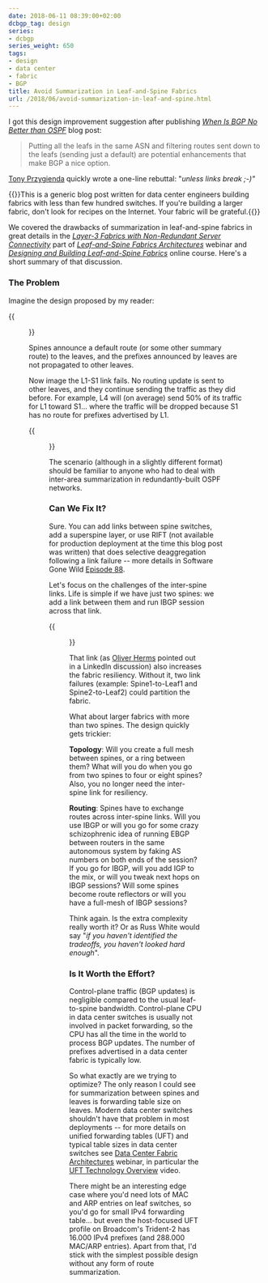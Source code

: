 ```yaml
---
date: 2018-06-11 08:39:00+02:00
dcbgp_tag: design
series:
- dcbgp
series_weight: 650
tags:
- design
- data center
- fabric
- BGP
title: Avoid Summarization in Leaf-and-Spine Fabrics
url: /2018/06/avoid-summarization-in-leaf-and-spine.html
---
```

I got this design improvement suggestion after publishing [*When Is BGP No Better than OSPF*](/2018/06/is-ebgp-really-better-than-ospf-in-leaf.html) blog post:

> Putting all the leafs in the same ASN and filtering routes sent down to the leafs (sending just a default) are potential enhancements that make BGP a nice option.

[Tony Przygienda](https://www.linkedin.com/in/dr-tony-przygienda-018501/) quickly wrote a one-line rebuttal: "*unless links break ;-)"*
<!--more-->
{{<note warn>}}This is a generic blog post written for data center engineers building fabrics with less than few hundred switches. If you're building a larger fabric, don't look for recipes on the Internet. Your fabric will be grateful.{{</note>}}

We covered the drawbacks of summarization in leaf-and-spine fabrics in great details in the [*Layer-3 Fabrics with Non-Redundant Server Connectivity*](https://my.ipspace.net/bin/list?id=Clos#L3_SINGLE) part of [*Leaf-and-Spine Fabrics Architectures*](http://www.ipspace.net/Leaf-and-Spine_Fabric_Architectures) webinar and [*Designing and Building Leaf-and-Spine Fabrics*](http://www.ipspace.net/Designing_and_Building_Data_Center_Fabrics) online course. Here's a short summary of that discussion.

### The Problem

Imagine the design proposed by my reader:

{{<figure src="/2018/06/s1600-Default-Route-Setup.png" caption="Using a default route in a data center fabric">}}

Spines announce a default route (or some other summary route) to the leaves, and the prefixes announced by leaves are not propagated to other leaves.

Now image the L1-S1 link fails. No routing update is sent to other leaves, and they continue sending the traffic as they did before. For example, L4 will (on average) send 50% of its traffic for L1 toward S1... where the traffic will be dropped because S1 has no route for prefixes advertised by L1.

{{<figure src="/2018/06/s1600-Default-Route-Failure.png" caption="A link failure creates a black hole">}}

The scenario (although in a slightly different format) should be familiar to anyone who had to deal with inter-area summarization in redundantly-built OSPF networks.

### Can We Fix It?

Sure. You can add links between spine switches, add a superspine layer, or use RIFT (not available for production deployment at the time this blog post was written) that does selective deaggregation following a link failure -- more details in Software Gone Wild [Episode 88](/2018/03/data-center-routing-with-rift-on.html).

Let's focus on the challenges of the inter-spine links. Life is simple if we have just two spines: we add a link between them and run IBGP session across that link.

{{<figure src="/2018/06/s1600-Default-Route-Packet-Flow.png" caption="Adding inter-spine links">}}

That link (as [Oliver Herms](https://www.linkedin.com/in/oliver-herms-7974b091/) pointed out in a LinkedIn discussion) also increases the fabric resiliency. Without it, two link failures (example: Spine1-to-Leaf1 and Spine2-to-Leaf2) could partition the fabric.

What about larger fabrics with more than two spines. The design quickly gets trickier:

**Topology**: Will you create a full mesh between spines, or a ring between them? What will you do when you go from two spines to four or eight spines? Also, you no longer need the inter-spine link for resiliency.

**Routing**: Spines have to exchange routes across inter-spine links. Will you use IBGP or will you go for some crazy schizophrenic idea of running EBGP between routers in the same autonomous system by faking AS numbers on both ends of the session? If you go for IBGP, will you add IGP to the mix, or will you tweak next hops on IBGP sessions? Will some spines become route reflectors or will you have a full-mesh of IBGP sessions?

Think again. Is the extra complexity really worth it? Or as Russ White would say "*if you haven't identified the tradeoffs, you haven't looked hard enough*".

### Is It Worth the Effort?

Control-plane traffic (BGP updates) is negligible compared to the usual leaf-to-spine bandwidth. Control-plane CPU in data center switches is usually not involved in packet forwarding, so the CPU has all the time in the world to process BGP updates. The number of prefixes advertised in a data center fabric is typically low.

So what exactly are we trying to optimize? The only reason I could see for summarization between spines and leaves is forwarding table size on leaves. Modern data center switches shouldn't have that problem in most deployments -- for more details on unified forwarding tables (UFT) and typical table sizes in data center switches see [Data Center Fabric Architectures](http://www.ipspace.net/Data_Center_Fabrics) webinar, in particular the [UFT Technology Overview](https://my.ipspace.net/bin/list?id=DCFabric#TECHNOLOGY) video.

There might be an interesting edge case where you'd need lots of MAC and ARP entries on leaf switches, so you'd go for small IPv4 forwarding table... but even the host-focused UFT profile on Broadcom's Trident-2 has 16.000 IPv4 prefixes (and 288.000 MAC/ARP entries). Apart from that, I'd stick with the simplest possible design without any form of route summarization.
